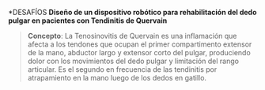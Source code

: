 *DESAFÍOS
**Diseño de un dispositivo robótico para rehabilitación del dedo pulgar en pacientes con Tendinitis de Quervain**
>**Concepto**: La Tenosinovitis de Quervain es una inflamación que afecta a los tendones que ocupan el primer compartimento extensor de la mano, abductor largo y extensor corto del pulgar, produciendo dolor con los movimientos del dedo pulgar y limitación del rango articular. Es el segundo en frecuencia de las tendinitis por atrapamiento en la mano luego de los dedos en gatillo.
